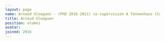 ```yaml
---
layout: page
name: Arnaud Gloaguen - (PhD 2016-2021) co-supervision A Tennenhaus (Centrale-Supelec) V Frouin
title: Arnaud Gloaguen
position: alumni
avatar:
joined: 2016
---
```


